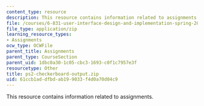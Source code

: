 ```yaml
---
content_type: resource
description: This resource contains information related to assignments.
file: /courses/6-831-user-interface-design-and-implementation-spring-2011/61ccb1addfbdab199033f4d0a70d04c9_ps2-checkerboard-output.zip
file_type: application/zip
learning_resource_types:
- Assignments
ocw_type: OCWFile
parent_title: Assignments
parent_type: CourseSection
parent_uid: 1dbc0a30-1c05-cbc3-1693-c0f1c7957e3f
resourcetype: Other
title: ps2-checkerboard-output.zip
uid: 61ccb1ad-dfbd-ab19-9033-f4d0a70d04c9
---
```

This resource contains information related to assignments.

